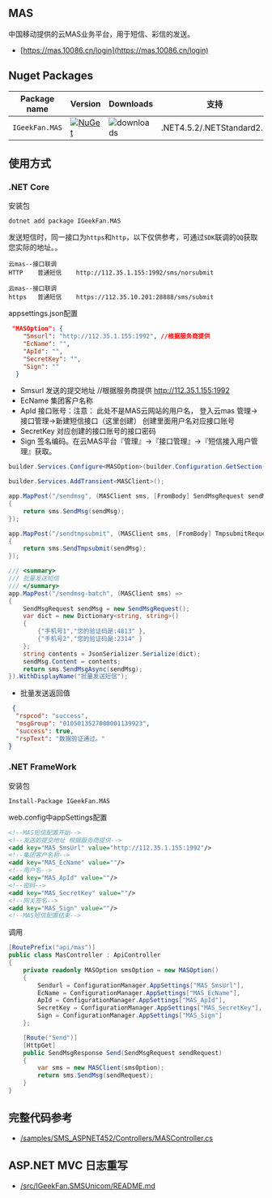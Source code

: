 ﻿## MAS

中国移动提供的云MAS业务平台，用于短信、彩信的发送。

- [https://mas.10086.cn/login](https://mas.10086.cn/login)

## Nuget Packages

| Package name   | Version                                                                                                                                              | Downloads                                                      | 支持                      |
| -------------- | ---------------------------------------------------------------------------------------------------------------------------------------------------- | -------------------------------------------------------------- | ------------------------- |
| `IGeekFan.MAS` | [![NuGet](https://img.shields.io/nuget/v/IGeekFan.MAS.svg?style=flat-square&label=nuget&color=fedcba)](https://www.nuget.org/packages/IGeekFan.MAS/) | ![downloads](https://img.shields.io/nuget/dt/IGeekFan.MAS.svg) | .NET4.5.2/.NETStandard2.0 |


## 使用方式

### .NET Core

安装包
```console
dotnet add package IGeekFan.MAS
```
发送短信时，同一接口为`https`和`http`，以下仅供参考，可通过`SDK`联调的`QQ`获取您实际的地址。。
```
云mas--接口联调
HTTP	普通短信	http://112.35.1.155:1992/sms/norsubmit

云mas--接口联调
https	普通短信	https://112.35.10.201:28888/sms/submit
```
appsettings.json配置
```json
 "MASOption": {
    "Smsurl": "http://112.35.1.155:1992", //根据服务商提供
    "EcName": "", 
    "ApId": "",
    "SecretKey": "",
    "Sign": ""
  }
```
- Smsurl 发送的提交地址 //根据服务商提供 http://112.35.1.155:1992
- EcName 集团客户名称
- ApId 接口账号：注意： 此处不是MAS云网站的用户名， 登入云mas   管理→接口管理→新建短信接口（这里创建）   创建里面用户名对应接口账号
- SecretKey 对应创建的接口账号的接口密码
- Sign 签名编码。在云MAS平台『管理』→『接口管理』→『短信接入用户管理』获取。

```cs
builder.Services.Configure<MASOption>(builder.Configuration.GetSection("MASOption"));

builder.Services.AddTransient<MASClient>();
```

```cs
app.MapPost("/sendmsg", (MASClient sms, [FromBody] SendMsgRequest sendMsg) =>
{
    return sms.SendMsg(sendMsg);
});

app.MapPost("/sendtmpsubmit", (MASClient sms, [FromBody] TmpsubmitRequest sendMsg) =>
{
    return sms.SendTmpsubmit(sendMsg);
});

/// <summary>
/// 批量发送短信
/// </summary>
app.MapPost("/sendmsg-batch", (MASClient sms) =>
{
    SendMsgRequest sendMsg = new SendMsgRequest();
    var dict = new Dictionary<string, string>()
    {
        {"手机号1","您的验证码是:4813" },
        {"手机号2","您的验证码是:2314" }
    };
    string contents = JsonSerializer.Serialize(dict);
    sendMsg.Content = contents;
    return sms.SendMsgAsync(sendMsg);
}).WithDisplayName("批量发送短信");
```

- 批量发送返回值
```json
 {
  "rspcod": "success",
  "msgGroup": "0105013527000001139923",
  "success": true,
  "rspText": "数据验证通过。"
}
```


### .NET FrameWork

安装包
```console
Install-Package IGeekFan.MAS
```

web.config中appSettings配置
```xml
<!--MAS短信配置开始-->
<!--发送的提交地址 根据服务商提供-->
<add key="MAS_SmsUrl" value="http://112.35.1.155:1992"/>
<!--集团客户名称-->
<add key="MAS_EcName" value=""/>
<!--用户名-->
<add key="MAS_ApId" value=""/>
<!--密码-->
<add key="MAS_SecretKey" value=""/>
<!--网关签名-->
<add key="MAS_Sign" value=""/>
<!--MAS短信配置结束-->
```

调用 

```csharp
[RoutePrefix("api/mas")]
public class MasController : ApiController
{
    private readonly MASOption smsOption = new MASOption()
    {
        Sendurl = ConfigurationManager.AppSettings["MAS_SmsUrl"],
        EcName = ConfigurationManager.AppSettings["MAS_EcName"],
        ApId = ConfigurationManager.AppSettings["MAS_ApId"],
        SecretKey = ConfigurationManager.AppSettings["MAS_SecretKey"],
        Sign = ConfigurationManager.AppSettings["MAS_Sign"]
    };

    [Route("Send")]
    [HttpGet]
    public SendMsgResponse Send(SendMsgRequest sendRequest)
    {
        var sms = new MASClient(smsOption);
        return sms.SendMsg(sendRequest);
    }
}
```

## 完整代码参考

- [/samples/SMS_ASPNET452/Controllers/MASController.cs](../../samples/SMS_ASPNET452/Controllers/MASController.cs)

## ASP.NET MVC 日志重写

- [/src/IGeekFan.SMSUnicom/README.md](../../src/IGeekFan.SMSUnicom/README.md)